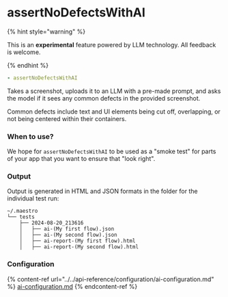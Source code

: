 # assertNoDefectsWithAI

{% hint style="warning" %}

This is an **experimental** feature powered by LLM technology. All feedback is
welcome.

{% endhint %}

```yaml
- assertNoDefectsWithAI
```

Takes a screenshot, uploads it to an LLM with a pre-made prompt, and asks the
model if it sees any common defects in the provided screenshot.

Common defects include text and UI elements being cut off, overlapping, or not
being centered within their containers.

### When to use?

We hope for `assertNoDefectsWithAI` to be used as a "smoke test" for parts of
your app that you want to ensure that "look right".

### Output

Output is generated in HTML and JSON formats in the folder for the individual
test run:

```
~/.maestro
└── tests
    ├── 2024-08-20_213616
    │   ├── ai-(My first flow).json
    │   ├── ai-(My second flow).json
    │   ├── ai-report-(My first flow).html
    │   ├── ai-report-(My second flow).html
```

### Configuration

{% content-ref url="../../api-reference/configuration/ai-configuration.md" %}
[ai-configuration.md](../../api-reference/configuration/ai-configuration.md)
{% endcontent-ref %}
